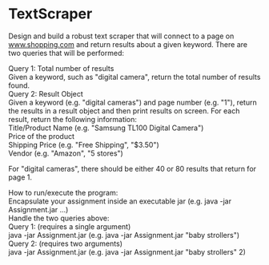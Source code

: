 TextScraper
===========

Design and build a robust text scraper that will connect to a page on www.shopping.com and return results about a given keyword. There are two queries that will be performed:

Query 1: Total number of results
<br>Given a keyword, such as "digital camera", return the total number of results found.
<br>Query 2: Result Object
<br>Given a keyword (e.g. "digital cameras") and page number (e.g. "1"), return the results in a result object and then print results on screen. For each result, return the following information:
<br>Title/Product Name (e.g. "Samsung TL100 Digital Camera")
<br>Price of the product
<br>Shipping Price (e.g. "Free Shipping", "$3.50")
<br>Vendor (e.g. "Amazon", "5 stores")

For "digital cameras", there should be either 40 or 80 results that return for page 1.

How to run/execute the program:
<br>Encapsulate your assignment inside an executable jar (e.g. java -jar Assignment.jar ...)
<br>Handle the two queries above:
<br>Query 1: (requires a single argument)
<br>java -jar Assignment.jar <keyword> (e.g. java -jar Assignment.jar "baby strollers")
<br>Query 2: (requires two arguments)
<br>java -jar Assignment.jar <keyword> <page number> (e.g. java -jar Assignment.jar "baby strollers" 2)
